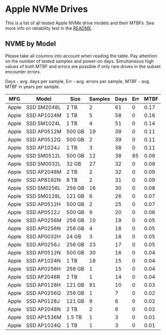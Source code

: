 Apple NVMe Drives
=================

This is a list of all tested Apple NVMe drive models and their MTBFs. See more
info on reliability test in the [README](https://github.com/linuxhw/SMART).

NVME by Model
------------

Please take all columns into account when reading the table. Pay attention on the
number of tested samples and power-on days. Simultaneous high values of both MTBF
and errors are possible if only rare drives in the subset encounter errors.

Days - avg. days per sample,
Err  - avg. errors per sample,
MTBF - avg. MTBF in years per sample.

| MFG       | Model              | Size   | Samples | Days  | Err   | MTBF |
|-----------|--------------------|--------|---------|-------|-------|------|
| Apple     | SSD SM2048L        | 2 TB   | 2       | 61    | 0     | 0.17   |
| Apple     | SSD AP1024M        | 1 TB   | 5       | 58    | 0     | 0.16   |
| Apple     | SSD SM1024L        | 1 TB   | 4       | 51    | 0     | 0.14   |
| Apple     | SSD AP0512M        | 500 GB | 19      | 39    | 0     | 0.11   |
| Apple     | SSD AP0512Q        | 500 GB | 2       | 39    | 0     | 0.11   |
| Apple     | SSD AP1024J        | 1 TB   | 3       | 38    | 0     | 0.11   |
| Apple     | SSD SM0512L        | 500 GB | 12      | 38    | 85    | 0.09   |
| Apple     | SSD SM0032L        | 32 GB  | 27      | 32    | 0     | 0.09   |
| Apple     | SSD AP2048M        | 2 TB   | 2       | 32    | 0     | 0.09   |
| Apple     | SSD AP8192N        | 8 TB   | 2       | 31    | 0     | 0.09   |
| Apple     | SSD SM0256L        | 256 GB | 16      | 30    | 0     | 0.08   |
| Apple     | SSD SM0128L        | 121 GB | 6       | 26    | 0     | 0.07   |
| Apple     | SSD AP0512H        | 500 GB | 2       | 25    | 0     | 0.07   |
| Apple     | SSD AP0512J        | 500 GB | 9       | 20    | 0     | 0.06   |
| Apple     | SSD AP0256M        | 256 GB | 10      | 19    | 0     | 0.05   |
| Apple     | SSD AP0256N        | 256 GB | 4       | 18    | 0     | 0.05   |
| Apple     | SSD AP0032H        | 24 GB  | 3       | 18    | 0     | 0.05   |
| Apple     | SSD AP0256J        | 256 GB | 23      | 17    | 0     | 0.05   |
| Apple     | SSD AP0512N        | 500 GB | 30      | 16    | 0     | 0.04   |
| Apple     | SSD AP1024N        | 1 TB   | 18      | 15    | 0     | 0.04   |
| Apple     | SSD AP0256H        | 256 GB | 1       | 15    | 0     | 0.04   |
| Apple     | SSD AP2048R        | 2 TB   | 1       | 14    | 0     | 0.04   |
| Apple     | SSD AP0128H        | 121 GB | 81      | 10    | 0     | 0.03   |
| Apple     | SSD AP0256Q        | 256 GB | 1       | 7     | 0     | 0.02   |
| Apple     | SSD AP0128J        | 121 GB | 9       | 6     | 0     | 0.02   |
| Apple     | SSD AP2048N        | 2 TB   | 2       | 6     | 0     | 0.02   |
| Apple     | SSD AP1536M        | 1.5 TB | 1       | 3     | 0     | 0.01   |
| Apple     | SSD AP1024Q        | 1 TB   | 1       | 3     | 0     | 0.01   |
